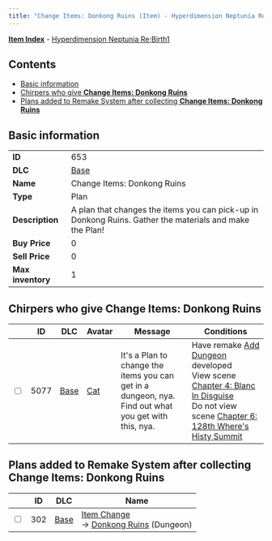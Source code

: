 ```yaml
---
title: "Change Items: Donkong Ruins (Item) - Hyperdimension Neptunia Re;Birth1"
---
```


[**Item Index**](/neptunia/rb1/item/index.html) - [Hyperdimension Neptunia Re;Birth1](/neptunia/rb1)

## Contents

- [Basic information](#basic-information)
- [Chirpers who give **Change Items: Donkong Ruins**](#chirpers-who-give-change-items-donkong-ruins)
- [Plans added to Remake System after collecting **Change Items: Donkong Ruins**](#plans-added-to-remake-system-after-collecting-change-items-donkong-ruins)

## Basic information

|   |   |
| -- | -- |
| **ID** | 653 |
| **DLC** | [Base](/neptunia/rb1/dlc/1-base.html) |
| **Name** | Change Items: Donkong Ruins |
| **Type** | Plan |
| **Description** | A plan that changes the items you can pick-up in Donkong Ruins. Gather the materials and make the Plan! |
| **Buy Price** | 0 |
| **Sell Price** | 0 |
| **Max inventory** | 1 |

## Chirpers who give **Change Items: Donkong Ruins**

|    | ID | DLC | Avatar | Message | Conditions |
| -- | -- | --- | ------ | ------- | ---------- |
| <input type="checkbox" id="rb1-chirper-event-1-5077" class="trackbox" /> | 5077 | [Base](/neptunia/rb1/dlc/1-base.html) | [Cat](/neptunia/rb1/avatar/1-226-cat.html) | It's a Plan to change the items you can get in a dungeon, nya.<br />Find out what you get with this, nya. | Have remake [Add Dungeon](/neptunia/rb1/remake/1-216-add-dungeon.html) developed<br />View scene [Chapter 4: Blanc In Disguise](/neptunia/rb1/scene/1-412-chapter-4-blanc-in-disguise.html)<br />Do not view scene [Chapter 6: 128th Where's Histy Summit](/neptunia/rb1/scene/1-601-chapter-6-128th-wheres-histy-summit.html) |

## Plans added to Remake System after collecting **Change Items: Donkong Ruins**

|    | ID | DLC | Name |
| -- | -- | --- | ---- |
| <input type="checkbox" id="rb1-remake-1-302" class="trackbox" /> | 302 | [Base](/neptunia/rb1/dlc/1-base.html) | [Item Change](/neptunia/rb1/remake/1-302-item-change.html)<br />→ [Donkong Ruins](/neptunia/rb1/dungeon/1-110-donkong-ruins.html) (Dungeon) |